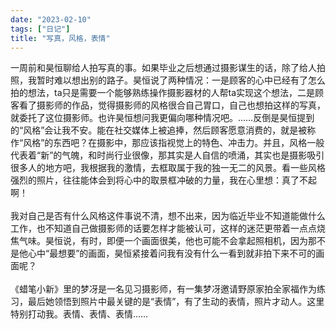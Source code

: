 ```yaml
---
date: "2023-02-10"
tags: ["日记"]
title: "写真，风格，表情"
---
```

一周前和昊恒聊给人拍写真的事。如果毕业之后想通过摄影谋生的话，除了给人拍照，我暂时难以想出别的路子。昊恒说了两种情况：一是顾客的心中已经有了怎么拍的想法，ta只是需要一个能够熟练操作摄影器材的人帮ta实现这个想法，二是顾客看了摄影师的作品，觉得摄影师的风格很合自己胃口，自己也想拍这样的写真，就委托了这位摄影师。也许昊恒想问我更偏向哪种情况吧。……反倒是昊恒提到的“风格”会让我不安。能在社交媒体上被追捧，然后顾客愿意消费的，就是被称作“风格”的东西吧？在摄影中，那应该指视觉上的特色、冲击力。并且，风格一般代表着“新”的气魄，和时尚行业很像，那其实是人自信的喷涌，其实也是摄影吸引很多人的地方吧，我根据我的激情，去框取属于我的独一无二的风景。看一些风格强烈的照片，往往能体会到将心中的取景框冲破的力量，我在心里想：真了不起啊！
<br><br>
我对自己是否有什么风格这件事说不清，想不出来，因为临近毕业不知道能做什么工作，也不知道自己做摄影师的话要怎样才能被认可，这样的迷茫更带着一点点烧焦气味。昊恒说，有时，即便一个画面很美，他也可能不会拿起照相机，因为那不是他心中“最想要”的画面，昊恒紧接着问我有没有什么一看到就非拍下来不可的画面呢？
<br><br>
《蜡笔小新》里的梦冴是一名见习摄影师，有一集梦冴邀请野原家拍全家福作为练习，最后她领悟到照片中最关键的是“表情”，有了生动的表情，照片才动人。这里特别打动我。表情、表情、表情……